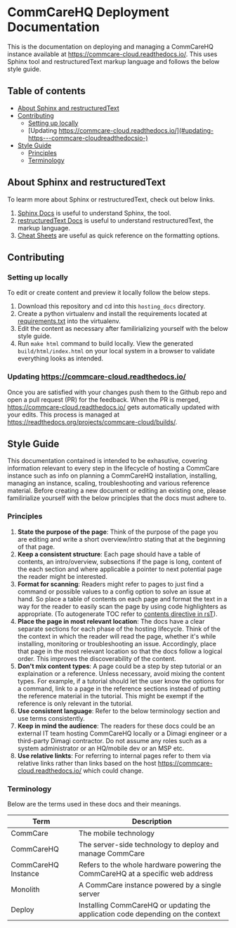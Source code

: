 # CommCareHQ Deployment Documentation

This is the documentation on deploying and managing a CommCareHQ instance available at https://commcare-cloud.readthedocs.io/. This uses Sphinx tool and restructuredText markup language and follows the below style guide.

## Table of contents

- [About Sphinx and restructuredText](#about-sphinx-and-restructuredtext)
- [Contributing](#contributing)
  * [Setting up locally](#setting-up-locally)
  * [Updating https://commcare-cloud.readthedocs.io/](#updating-https---commcare-cloudreadthedocsio-)
- [Style Guide](#style-guide)
  * [Principles](#principles)
  * [Terminology](#terminology)

## About Sphinx and restructuredText

To learm more about Sphinx or restructuredText, check out below links.

1. [Sphinx Docs](https://www.sphinx-doc.org/en/master/tutorial/first-steps.html) is useful to understand Sphinx, the tool.
2. [restructuredText Docs](https://docutils.sourceforge.io/rst.html) is useful to understand restructuredText, the markup language.
3. [Cheat Sheets](https://sphinx-tutorial.readthedocs.io/cheatsheet/) are useful as quick reference on the formatting options.


## Contributing

### Setting up locally

To edit or create content and preview it locally follow the below steps.

1. Download this repository and cd into this `hosting_docs` directory.
2. Create a python virtualenv and install the requirements located at [requirements.txt](./requirements.txt) into the virtualenv.
3. Edit the content as necessary after familirializing yourself with the below style guide.
4. Run `make html` command to build locally. View the generated `build/html/index.html`  on your local system in a browser to validate everything looks as intended.

### Updating https://commcare-cloud.readthedocs.io/

Once you are satisfied with your changes push them to the Github repo and open a pull request (PR) for the feedback. When the PR is merged, https://commcare-cloud.readthedocs.io/ gets automatically updated with your edits. This process is managed at https://readthedocs.org/projects/commcare-cloud/builds/.


## Style Guide

This documentation contained is intended to be exhasutive, covering information relevant to every step in the lifecycle of hosting a CommCare instance such as info on planning a CommCareHQ installation, installing, managing an instance, scaling, troubleshooting and various reference material. Before creating a new document or editing an existing one, please familirialize yourself with the below principles that the docs must adhere to.

### Principles


1. **State the purpose of the page**: Think of the purpose of the page you are editing and write a short overview/intro stating that at the beginning of that page.
2. **Keep a consistent structure**: Each page should have a table of contents, an intro/overview, subsections if the page is long, content of the each section and where applicable a pointer to next potential page the reader might be interested.
3. **Format for scanning**: Readers might refer to pages to just find a command or possible values to a config option to solve an issue at hand. So place a table of contents on each page and format the text in a way for the reader to easily scan the page by using code highlighters as appropriate. (To autogenerate TOC refer to [contents directive in rsT](https://docutils.sourceforge.io/docs/ref/rst/directives.html#table-of-contents)).
4. **Place the page in most relevant location**: The docs have a clear separate sections for each phase of the hosting lifecycle. Think of the the context in which the reader will read the page, whether it's while installing, monitoring or troubleshooting an issue. Accordingly, place that page in the most relevant location so that the docs follow a logical order. This improves the discoverability of the content.
5. **Don't mix content types**: A page could be a step by step tutorial or an explaination or a reference. Unless necessary, avoid mixing the content types. For example, if a tutorial should let the user know the options for a command, link to a page in the reference sections instead of putting the reference material in the tutorial. This might be exempt if the reference is only relevant in the tutorial.
6. **Use consistent language**: Refer to the below terminology section and use terms consistently.
7. **Keep in mind the audience**: The readers for these docs could be an external IT team hosting CommCareHQ locally or a Dimagi engineer or a third-party Dimagi contractor. Do not assume any roles such as a system administrator or an HQ/mobile dev or an MSP etc.
8. **Use relative linkts**: For referring to internal pages refer to them via relative links rather than links based on the host https://commcare-cloud.readthedocs.io/ which could change.

### Terminology

Below are the terms used in these docs and their meanings.

| Term                 | Description        |
| -------------        | ------------------ |
| CommCare             | The mobile technology |
| CommCareHQ           | The server-side technology to deploy and manage CommCare |
| CommCareHQ Instance  | Refers to the whole hardware powering the CommCareHQ at a specific web address |
| Monolith             | A CommCare instance powered by a single server |
| Deploy 			   | Installing CommCareHQ or updating the application code depending on the context |
